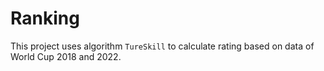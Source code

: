 # Ranking
This project uses algorithm `TureSkill` to calculate rating based on data of World Cup 2018 and 2022.